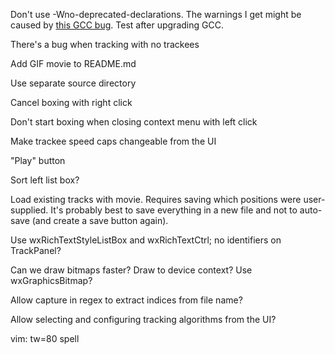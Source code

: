 Don't use -Wno-deprecated-declarations.  The warnings I get might be caused by
[this GCC bug](https://gcc.gnu.org/bugzilla/show_bug.cgi?id=65974).  Test after
upgrading GCC.

There's a bug when tracking with no trackees

Add GIF movie to README.md

Use separate source directory

Cancel boxing with right click

Don't start boxing when closing context menu with left click

Make trackee speed caps changeable from the UI

"Play" button

Sort left list box?

Load existing tracks with movie.  Requires saving which positions were
user-supplied.  It's probably best to save everything in a new file and not to
auto-save (and create a save button again).

Use wxRichTextStyleListBox and wxRichTextCtrl; no identifiers on TrackPanel?

Can we draw bitmaps faster?  Draw to device context?  Use wxGraphicsBitmap?

Allow capture in regex to extract indices from file name?

Allow selecting and configuring tracking algorithms from the UI?

vim: tw=80 spell
